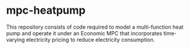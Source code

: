 # mpc-heatpump
This repository consists of code required to model a multi-function heat pump and operate it under an Economic MPC that incorporates time-varying electricity pricing to reduce electricity consumption.
